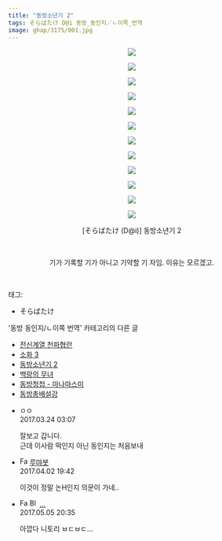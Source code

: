 ```yaml
---
title: "동방소년기 2"
tags: そらばたけ D@i 동방_동인지／ㄴ이쪽_번역
image: ghap/3175/001.jpg
---
```

<div class="article">
<p style="text-align: center; clear: none; float: none;"><img src="{{ site.nasurl }}/ghap/3175/001.jpg"/></p>
<p style="text-align: center; clear: none; float: none;"><img src="{{ site.nasurl }}/ghap/3175/002.jpg"/></p>
<p style="text-align: center; clear: none; float: none;"><img src="{{ site.nasurl }}/ghap/3175/003.jpg"/></p>
<p style="text-align: center; clear: none; float: none;"><img src="{{ site.nasurl }}/ghap/3175/004.jpg"/></p>
<p style="text-align: center; clear: none; float: none;"><img src="{{ site.nasurl }}/ghap/3175/005.jpg"/></p>
<p style="text-align: center; clear: none; float: none;"><img src="{{ site.nasurl }}/ghap/3175/006.jpg"/></p>
<p style="text-align: center; clear: none; float: none;"><img src="{{ site.nasurl }}/ghap/3175/007.jpg"/></p>
<p style="text-align: center; clear: none; float: none;"><img src="{{ site.nasurl }}/ghap/3175/008.jpg"/></p>
<p style="text-align: center; clear: none; float: none;"><img src="{{ site.nasurl }}/ghap/3175/009.jpg"/></p>
<p style="text-align: center; clear: none; float: none;"><img src="{{ site.nasurl }}/ghap/3175/010.jpg"/></p>
<p style="text-align: center; clear: none; float: none;"><img src="{{ site.nasurl }}/ghap/3175/011.jpg"/></p>
<p style="text-align: center; clear: none; float: none;"><img src="{{ site.nasurl }}/ghap/3175/012.jpg"/></p>
<p style="text-align: center; clear: none; float: none;"> [そらばたけ (D@i)] 동방소년기 2</p>
<p style="text-align: center; clear: none; float: none;"><br/></p>
<p style="text-align: center; clear: none; float: none;">기가 기록할 기가 아니고 기약할 기 자임. 이유는 모르겠고.</p>
<p><br/></p>
</div><div class="tagTrail">
<p>태그: </p>
<ul>
<li>そらばたけ</li>
</ul>
</div><div class="another">
<p>'동방 동인지/ㄴ이쪽 번역' 카테고리의 다른 글</p>
<ul>
<li><a href="/2017-04-05-ghap_3178">전신계열 천파협란</a></li>
<li><a href="/2017-03-27-ghap_3176">소화 3</a></li>
<li><a href="/2017-03-24-ghap_3175">동방소년기 2</a></li>
<li><a href="/2017-03-22-ghap_3174">백랑의 무녀</a></li>
<li><a href="/2017-03-14-ghap_3170">동방청첩 - 마나마스미</a></li>
<li><a href="/2017-03-10-ghap_3161">동방총배설강</a></li>
</ul>
</div><div class="cb_module cb_fluid">
<div class="cb_wrt cb_profile">
<div class="comment">
<ul>
<li class="cb_thumb_off" id="comment14947397">
<div class="cb_comment_area">
<div class="cb_info_area">
<div class="cb_section">
<span class="cb_nick_name">ㅇㅇ</span>
</div>
<div class="cb_section">
<span class="cb_date">2017.03.24 03:07 </span>
</div>
</div>
<div class="cb_dsc_comment">
<p class="cb_dsc">
											잘보고 갑니다.<br/>
근데 이사람 떡인지 아닌 동인지는 처음보내
										</p>
</div>
</div></li>
<li class="cb_thumb_off" id="comment14955557">
<div class="cb_comment_area">
<div class="cb_info_area">
<div class="cb_section">
<span class="cb_nick_name"><img alt="Favicon of http://rumia0528.tistory.com" height="16" onerror="this.onerror=null;this.parentNode.removeChild(this)" src="http://rumia0528.tistory.com/favicon.ico" width="16"/> <a href="http://rumia0528.tistory.com" onclick="return openLinkInNewWindow(this)">루먀봇</a><span class="tistoryProfileLayerTrigger" onclick='TistoryProfile.show(event, this, {"title":"EYNUS","url":"https:\/\/rumia0528.tistory.com","nickname":"\ub8e8\uba00\ubd07","items":[]}); return false;'></span></span>
</div>
<div class="cb_section">
<span class="cb_date">2017.04.02 19:42 </span>
</div>
</div>
<div class="cb_dsc_comment">
<p class="cb_dsc">
											이것이 정말 논H인지 의문이 가네..
										</p>
</div>
</div></li>
<li class="cb_thumb_off" id="comment14981750">
<div class="cb_comment_area">
<div class="cb_info_area">
<div class="cb_section">
<span class="cb_nick_name"><img alt="Favicon of http://ghaptouhou.tistory.com" height="16" onerror="this.onerror=null;this.parentNode.removeChild(this)" src="http://ghaptouhou.tistory.com/favicon.ico" width="16"/> <img alt="BlogIcon" height="16" onerror="this.parentNode.removeChild(this)" src="http://ghaptouhou.tistory.com/index.gif" width="16"/> <a href="http://ghaptouhou.tistory.com" onclick="return openLinkInNewWindow(this)">...</a></span>
</div>
<div class="cb_section">
<span class="cb_date">2017.05.05 20:35 </span>
</div>
</div>
<div class="cb_dsc_comment">
<p class="cb_dsc">
											아깝다 니토리 ㅂㄷㅂㄷ...
										</p>
</div>
</div></li>
</ul>
</div>
</div><!-- commentList close -->
</div>